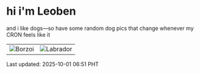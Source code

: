 # hi i'm Leoben

and i like dogs—so have some random dog pics that change whenever my CRON feels like it

|  |  |
|--------|----------|
| ![Borzoi](https://random-dog-vercel.vercel.app/api/random-borzoi?v=1759272704) | ![Labrador](https://random-dog-vercel.vercel.app/api/random-labrador?v=1759272704) |

Last updated: 2025-10-01 06:51 PHT

